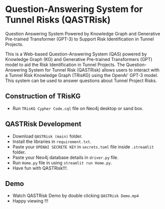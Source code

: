 
# Question-Answering System for Tunnel Risks (QASTRisk)

Question Answering System Powered by Knowledge Graph and Generative Pre-trained Transformer (GPT-3) to Support Risk Identification in Tunnel Projects.

This is a Web-based Question-Answering System (QAS) powered by Knowledge Graph (KG) and Generative Pre-trained Transformers (GPT) model to aid the Risk Identification in Tunnel Projects. The Question-Answering System for Tunnel Risk (QASTRisk) allows users to interact with a Tunnel Risk Knowledge Graph (TRisKG) using the OpenAi' GPT-3 model. This system can be used to answer questions about Tunnel Project Risks.


## Construction of TRisKG

- Run `TRisKG Cypher Code.cql` file on Neo4j desktop or sand box.

##  QASTRisk Development
- Download `QASTRisk (main)` folder.
- Install the libraries in `requirement.txt`.
- Paste your `OPENAI SECRETE KEY` in `secrets.toml` file inside `.streamlit` folder.
- Paste your Neo4j database details in `driver.py` file.
- Run `Home.py` file in using `streamlit run Home.py`.
- Have fun with QASTRisk!!!.

## Demo

- Watch QASTRisk Demo by double clicking `QASTRisk Demo.mp4`
- Happy viewing !!!

